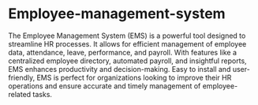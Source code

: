 # Employee-management-system
The Employee Management System (EMS) is a powerful tool designed to streamline HR processes. It allows for efficient management of employee data, attendance, leave, performance, and payroll. With features like a centralized employee directory, automated payroll, and insightful reports, EMS enhances productivity and decision-making. Easy to install and user-friendly, EMS is perfect for organizations looking to improve their HR operations and ensure accurate and timely management of employee-related tasks.
